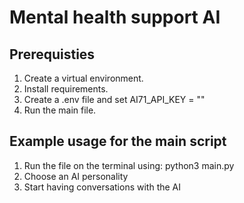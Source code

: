 # Mental health support AI

## Prerequisties
1. Create a virtual environment.
2. Install requirements.
3. Create a .env file and set AI71_API_KEY = "<your AI71 API key>"
4. Run the main file.

## Example usage for the main script
1. Run the file on the terminal using: python3 main.py
2. Choose an AI personality
3. Start having conversations with the AI  

